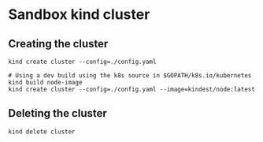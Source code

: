 # Sandbox kind cluster

## Creating the cluster

```
kind create cluster --config=./config.yaml

# Using a dev build using the k8s source in $GOPATH/k8s.io/kubernetes
kind build node-image
kind create cluster --config=./config.yaml --image=kindest/node:latest
```

## Deleting the cluster

```
kind delete cluster
```

